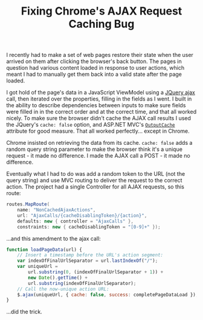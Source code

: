 ﻿---
layout: post
title: Fixing Chrome's AJAX Request Caching Bug
excerpt: I recently had to make a set of web pages restore their state when the user arrived on them after clicking the browser's back button. I used JQuery's ajax function to get the data, but even with JQuery's cache&#58; false setting and MVC's OutputCache attribute, Chrome insisted on retrieving it from its cache. Here's how I solved the problem.
tags: [C&#35;, ASP.NET, ASP.NET MVC, JavaScript, JQuery]
---

I recently had to make a set of web pages restore their state when the user arrived on them after 
clicking the browser's back button. The pages in question had various content loaded in response to 
user actions, which meant I had to manually get them back into a valid state after the page loaded.

I got hold of the page's data in a JavaScript ViewModel using a 
[JQuery ajax](https://api.jquery.com/jQuery.ajax) call, then iterated over the properties, filling 
in the fields as I went. I built in the ability to describe dependencies between inputs to make sure 
fields were filled in in the correct order and at the correct time, and that all worked nicely. To 
make sure the browser didn't cache the AJAX call results I used the JQuery's `cache: false` option, 
and ASP.NET MVC's [`OutputCache`](https://msdn.microsoft.com/en-us/library/system.web.mvc.outputcacheattribute%28v=vs.108%29.aspx) 
attribute for good measure. That all worked perfectly... except in Chrome.

Chrome insisted on retrieving the data from its cache. `cache: false` adds a random query string 
parameter to make the browser think it's a unique request - it made no difference. I made the AJAX 
call a POST - it made no difference.

Eventually what I had to do was add a random token to the URL (not the query string) and use MVC 
routing to deliver the request to the correct action. The project had a single Controller for all 
AJAX requests, so this route:

```csharp
routes.MapRoute(
    name: "NonCachedAjaxActions",
    url: "AjaxCalls/{cacheDisablingToken}/{action}",
    defaults: new { controller = "AjaxCalls" },
    constraints: new { cacheDisablingToken = "[0-9]+" });
```

...and this amendment to the ajax call:

```js
function loadPageData(url) {
    // Insert a timestamp before the URL's action segment:
    var indexOfFinalUrlSeparator = url.lastIndexOf("/");
    var uniqueUrl =
        url.substring(0, (indexOfFinalUrlSeparator + 1)) +
        new Date().getTime() + 
        url.substring(indexOfFinalUrlSeparator);
    // Call the now-unique action URL:
    $.ajax(uniqueUrl, { cache: false, success: completePageDataLoad });
}
```

...did the trick.